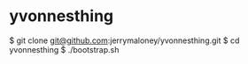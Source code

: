 yvonnesthing
============
$ git clone git@github.com:jerrymaloney/yvonnesthing.git
$ cd yvonnesthing
$ ./bootstrap.sh
